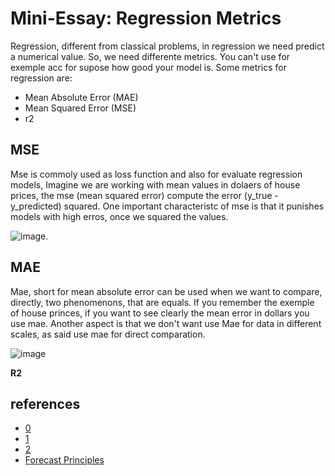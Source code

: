 # Mini-Essay: Regression Metrics
Regression, different from classical problems, in regression we need predict a numerical value. So, we need differente metrics. You can't use for exemple acc for supose how good your model is. Some metrics for regression are:

 - Mean Absolute Error (MAE)
- Mean Squared Error (MSE)
- r2

## MSE

Mse is commoly used as loss function and also for evaluate regression models, Imagine we are working with mean values in dolaers of house prices, the mse (mean squared error) compute the error (y_true - y_predicted) squared. 
One important characteristc of mse is that it punishes models with high erros, once we squared the values.

![image](https://github.com/user-attachments/assets/5b31a0c0-ae05-47c0-b218-3033ab9ab590).

## MAE
Mae, short for mean absolute error can be used when we want to compare, directly, two phenomenons, that are equals. If you remember the exemple of house princes, if you want to see clearly the mean error in dollars you use mae. Another aspect is that we don't want use Mae for data in different scales, as said use mae for direct comparation.

![image](https://github.com/user-attachments/assets/a94ac9fd-efc5-4224-806d-879280b2c0ce)

**R2**

## references

- [0](https://en.wikipedia.org/wiki/Mean_absolute_error)
- [1](https://machinelearningmastery.com/regression-metrics-for-machine-learning/)
- [2](https://en.wikipedia.org/wiki/Mean_squared_error)
- [Forecast Principles](https://otexts.com/fpp2/)

